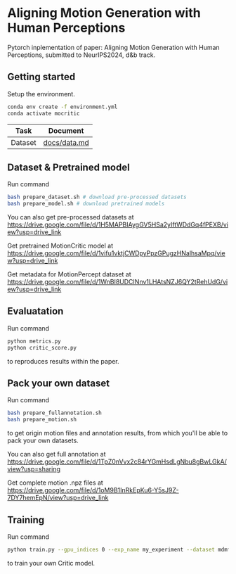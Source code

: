 # Aligning Motion Generation with Human Perceptions

Pytorch inplementation of paper: Aligning Motion Generation with Human Perceptions, submitted to NeurIPS2024, d&b track.

## Getting started
Setup the environment.
```bash
conda env create -f environment.yml
conda activate mocritic
```

| Task    | Document                     |
| ------- | ---------------------------- |
| Dataset | [docs/data.md](docs/data.md) |



## Dataset & Pretrained model
Run command
```bash
bash prepare_dataset.sh # download pre-processed datasets
bash prepare_model.sh # download pretrained models
```

You can also get pre-processed datasets at https://drive.google.com/file/d/1H5MAPBIAygGV5HSa2yIftWDdGq4fPEXB/view?usp=drive_link

Get pretrained MotionCritic model at https://drive.google.com/file/d/1vifu1vktjCWDpyPpzGPugzHNalhsaMpq/view?usp=drive_link

Get metadata for MotionPercept dataset at https://drive.google.com/file/d/1WnBI8UDCINnv1LHAtsNZJ6QY2tRehUdG/view?usp=drive_link



## Evaluatation

Run command
```bash
python metrics.py
python critic_score.py
```

to reproduces results within the paper.


## Pack your own dataset
Run command
```bash
bash prepare_fullannotation.sh
bash prepare_motion.sh
```
to get origin motion files and annotation results, from which you'll be able to pack your own datasets.

You can also get full annotation at https://drive.google.com/file/d/1TpZ0nVvx2c84rYGmHsdLgNbu8gBwLGkA/view?usp=sharing

Get complete motion .npz files at https://drive.google.com/file/d/1oM9B1InRkEpKu6-Y5sJ9Z-7DY7hemEpN/view?usp=drive_link

## Training
Run command
```bash
python train.py --gpu_indices 0 --exp_name my_experiment --dataset mdmfull_shuffle --save_latest --lr_decay --big_model
```
to train your own Critic model.


